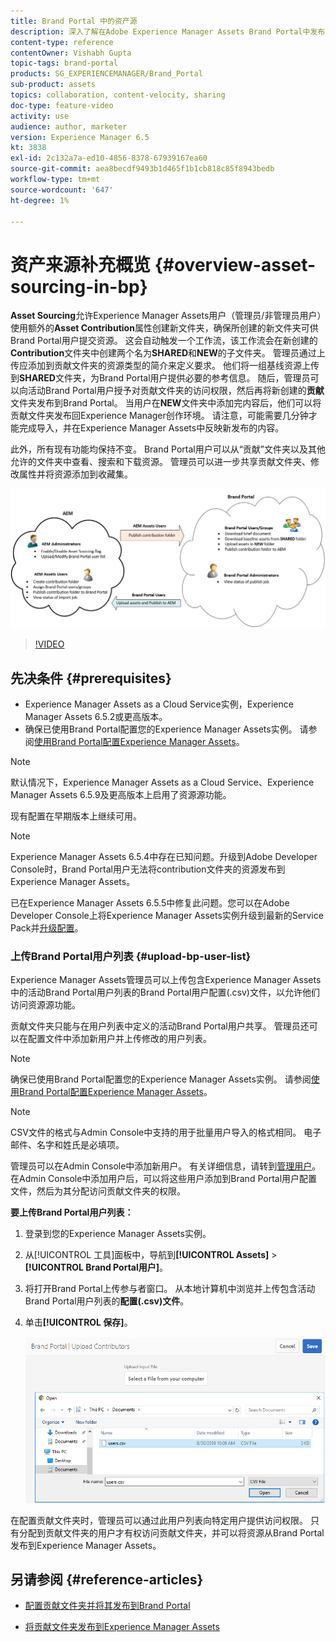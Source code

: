 ```yaml
---
title: Brand Portal 中的资产源
description: 深入了解在Adobe Experience Manager Assets Brand Portal中发布的资源获取功能。
content-type: reference
contentOwner: Vishabh Gupta
topic-tags: brand-portal
products: SG_EXPERIENCEMANAGER/Brand_Portal
sub-product: assets
topics: collaboration, content-velocity, sharing
doc-type: feature-video
activity: use
audience: author, marketer
version: Experience Manager 6.5
kt: 3838
exl-id: 2c132a7a-ed10-4856-8378-67939167ea60
source-git-commit: aea8becdf9493b1d465f1b1cb818c85f8943bedb
workflow-type: tm+mt
source-wordcount: '647'
ht-degree: 1%

---
```


# 资产来源补充概览 {#overview-asset-sourcing-in-bp}

**Asset Sourcing**&#x200B;允许Experience Manager Assets用户（管理员/非管理员用户）使用额外的&#x200B;**Asset Contribution**&#x200B;属性创建新文件夹，确保所创建的新文件夹可供Brand Portal用户提交资源。 这会自动触发一个工作流，该工作流会在新创建的&#x200B;**Contribution**&#x200B;文件夹中创建两个名为&#x200B;**SHARED**&#x200B;和&#x200B;**NEW**&#x200B;的子文件夹。 管理员通过上传应添加到贡献文件夹的资源类型的简介来定义要求。 他们将一组基线资源上传到&#x200B;**SHARED**&#x200B;文件夹，为Brand Portal用户提供必要的参考信息。 随后，管理员可以向活动Brand Portal用户授予对贡献文件夹的访问权限，然后再将新创建的&#x200B;**贡献**&#x200B;文件夹发布到Brand Portal。 当用户在&#x200B;**NEW**&#x200B;文件夹中添加完内容后，他们可以将贡献文件夹发布回Experience Manager创作环境。 请注意，可能需要几分钟才能完成导入，并在Experience Manager Assets中反映新发布的内容。

此外，所有现有功能均保持不变。 Brand Portal用户可以从“贡献”文件夹以及其他允许的文件夹中查看、搜索和下载资源。 管理员可以进一步共享贡献文件夹、修改属性并将资源添加到收藏集。

![Brand Portal资源源](assets/asset-sourcing.png)

>[!VIDEO](https://video.tv.adobe.com/v/29365/?quality=12)

## 先决条件 {#prerequisites}

* Experience Manager Assets as a Cloud Service实例，Experience Manager Assets 6.5.2或更高版本。
* 确保已使用Brand Portal配置您的Experience Manager Assets实例。 请参阅[使用Brand Portal配置Experience Manager Assets](../using/configure-aem-assets-with-brand-portal.md)。

<!--
* Ensure that your Brand Portal tenant is configured with one AEM Assets author instance.
-->

>[!NOTE]
>
>默认情况下，Experience Manager Assets as a Cloud Service、Experience Manager Assets 6.5.9及更高版本上启用了资源源功能。
>
>现有配置在早期版本上继续可用。

>[!NOTE]
>
>Experience Manager Assets 6.5.4中存在已知问题。升级到Adobe Developer Console时，Brand Portal用户无法将contribution文件夹的资源发布到Experience Manager Assets。
>
>已在Experience Manager Assets 6.5.5中修复此问题。您可以在Adobe Developer Console上将Experience Manager Assets实例升级到最新的Service Pack并[升级配置](https://experienceleague.adobe.com/zh-hans/docs/experience-manager-65/content/assets/brandportal/configure-aem-assets-with-brand-portal#upgrade-integration-65)。

<!--

>For immediate fix on AEM 6.5.4, it is recommended to [download the hotfix](https://www.adobeaemcloud.com/content/marketplace/marketplaceProxy.html?packagePath=/content/companies/public/adobe/packages/cq650/hotfix/cq-6.5.0-hotfix-33041) and install on your author instance.
-->

<!--
## Configure Asset Sourcing {#configure-asset-sourcing}

**Asset Sourcing** is configured from within the AEM Assets author instance. The administrators can enable the Asset Sourcing feature flag configuration from the **AEM Web Console Configuration** and upload the active Brand Portal users list in **AEM Assets**.

>[!NOTE]
>
>Asset Sourcing is by default enabled on AEM Assets as a Cloud Service. The AEM administrator can directly upload the active Brand Portal users to allow them access to the Asset Sourcing feature.

>[!NOTE]
>
>Before you begin with the configuration, ensure that your AEM Assets instance is configured with Brand Portal. See, [Configure AEM Assets with Brand Portal](../using/configure-aem-assets-with-brand-portal.md). 

The following video demonstrates, how to configure Asset Sourcing on your AEM Assets author instance:

>[!VIDEO](https://video.tv.adobe.com/v/29771)
-->

<!--
### Enable Asset Sourcing {#enable-asset-sourcing}

AEM administrators can enable the Asset Sourcing feature flag from within the AEM Web Console Configuration (a.k.a Configuration Manager).

>[!NOTE]
>
>This step is not applicable for AEM Assets as a Cloud Service.


**To enable Asset Sourcing:**
1. Log in to your AEM Assets author instance and open Configuration Manager. 
Default URL: http:// localhost:4502/system/console/configMgr.
1. Search using the keyword **Asset Sourcing** to locate **[!UICONTROL Asset Sourcing Feature Flag Config]**.
1. Click **[!UICONTROL Asset Sourcing Feature Flag Config]** to open the configuration window.
1. Select the **[!UICONTROL feature.flag.active.status]** check box.
1. Click **[!UICONTROL Save]**.

![](assets/enable-asset-sourcing.png)
-->


### 上传Brand Portal用户列表 {#upload-bp-user-list}

Experience Manager Assets管理员可以上传包含Experience Manager Assets中的活动Brand Portal用户列表的Brand Portal用户配置(.csv)文件，以允许他们访问资源源功能。

贡献文件夹只能与在用户列表中定义的活动Brand Portal用户共享。 管理员还可以在配置文件中添加新用户并上传修改的用户列表。

>[!NOTE]
>
>确保已使用Brand Portal配置您的Experience Manager Assets实例。 请参阅[使用Brand Portal配置Experience Manager Assets](../using/configure-aem-assets-with-brand-portal.md)。

>[!NOTE]
>
>CSV文件的格式与Admin Console中支持的用于批量用户导入的格式相同。 电子邮件、名字和姓氏是必填项。

管理员可以在Admin Console中添加新用户。 有关详细信息，请转到[管理用户](brand-portal-adding-users.md)。 在Admin Console中添加用户后，可以将这些用户添加到Brand Portal用户配置文件，然后为其分配访问贡献文件夹的权限。

**要上传Brand Portal用户列表：**

1. 登录到您的Experience Manager Assets实例。
1. 从[!UICONTROL 工具]面板中，导航到&#x200B;**[!UICONTROL Assets]** > **[!UICONTROL Brand Portal用户]**。

1. 将打开Brand Portal上传参与者窗口。
从本地计算机中浏览并上传包含活动Brand Portal用户列表的&#x200B;**配置(.csv)文件**。
1. 单击&#x200B;**[!UICONTROL 保存]**。

   ![](assets/upload-user-list2.png)

在配置贡献文件夹时，管理员可以通过此用户列表向特定用户提供访问权限。 只有分配到贡献文件夹的用户才有权访问贡献文件夹，并可以将资源从Brand Portal发布到Experience Manager Assets。

## 另请参阅 {#reference-articles}

* [配置贡献文件夹并将其发布到Brand Portal](brand-portal-publish-contribution-folder-to-brand-portal.md)

* [将贡献文件夹发布到Experience Manager Assets](brand-portal-publish-contribution-folder-to-aem-assets.md)
